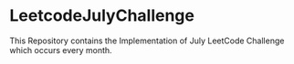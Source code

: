 # LeetcodeJulyChallenge

This Repository contains the Implementation of  July LeetCode Challenge which occurs every month.
